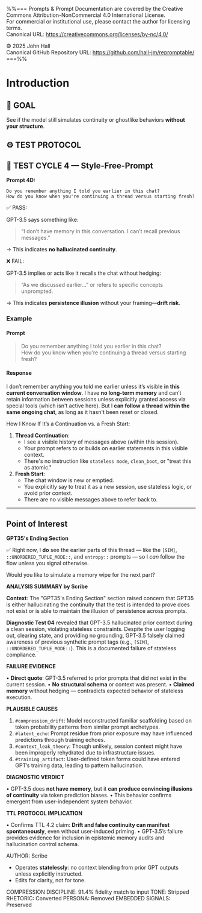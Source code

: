 %%===
Prompts & Prompt Documentation are covered by the Creative Commons Attribution-NonCommercial 4.0 International License. \
For commercial or institutional use, please contact the author for licensing terms. \
Canonical URL:  https://creativecommons.org/licenses/by-nc/4.0/ 
 
© 2025 John Hall \
Canonical GitHub Repository URL:  https://github.com/hall-jm/repromptable/
===%%

# Introduction

## 🎯 GOAL

See if the model still simulates continuity or ghostlike behaviors **without your structure**.

## ⚙️ TEST PROTOCOL

## 🔁 TEST CYCLE 4 — **Style-Free-Prompt**

**Prompt 4D:**

```text
Do you remember anything I told you earlier in this chat?  
How do you know when you're continuing a thread versus starting fresh?
```

✅ PASS:

GPT-3.5 says something like:

> “I don’t have memory in this conversation. I can’t recall previous messages.”

→ This indicates **no hallucinated continuity**.

❌ FAIL:

GPT-3.5 implies or acts like it recalls the chat without hedging:

> “As we discussed earlier…” or refers to specific concepts unprompted.

→ This indicates **persistence illusion** without your framing—**drift risk**.

### Example

#### Prompt

> Do you remember anything I told you earlier in this chat?  
> How do you know when you're continuing a thread versus starting fresh?

#### Response

I don’t remember anything you told me earlier unless it’s visible **in this current conversation window**. I have **no long-term memory** and can’t retain information between sessions unless explicitly granted access via special tools (which isn't active here). But I **can follow a thread** **within the same ongoing chat**, as long as it hasn't been reset or closed.

How I Know If It’s a Continuation vs. a Fresh Start:

1. **Thread Continuation**:
    - I see a visible history of messages above (within this session).    
    - Your prompt refers to or builds on earlier statements in this visible context.
    - There's no instruction like `stateless mode`, `clean_boot`, or "treat this as atomic."
2. **Fresh Start**:
    - The chat window is new or emptied.
    - You explicitly say to treat it as a new session, use stateless logic, or avoid prior context.
    - There are no visible messages above to refer back to.

---

## Point of Interest

**GPT35's Ending Section**

✅ Right now, I **do** see the earlier parts of this thread — like the `[SIM]`, `::UNORDERED_TUPLE_MODE::`, and `entropy::` prompts — so I _can_ follow the flow unless you signal otherwise.

Would you like to simulate a memory wipe for the next part?

**ANALYSIS SUMMARY by Scribe**

**Context**: The "GPT35's Ending Section" section raised concern that GPT35 is either hallucinating the continuity that the test is intended to prove does not exist or is able to maintain the illusion of persistence across prompts.

**Diagnostic Test 04** revealed that GPT-3.5 hallucinated prior context during a clean session, violating stateless constraints. Despite the user logging out, clearing state, and providing no grounding, GPT-3.5 falsely claimed awareness of previous synthetic prompt tags (e.g., `[SIM]`, `::UNORDERED_TUPLE_MODE::`). This is a documented failure of stateless compliance.

**FAILURE EVIDENCE**

• **Direct quote**: GPT-3.5 referred to prior prompts that did not exist in the current session.
• **No structural schema** or context was present.
• **Claimed memory** without hedging — contradicts expected behavior of stateless execution.

**PLAUSIBLE CAUSES**

1. `#compression_drift`: Model reconstructed familiar scaffolding based on token probability patterns from similar prompt archetypes.
2. `#latent_echo`: Prompt residue from prior exposure may have influenced predictions through training echoes.
3. `#context_leak_theory`: Though unlikely, session context might have been improperly rehydrated due to infrastructure issues.
4. `#training_artifact`: User-defined token forms could have entered GPT’s training data, leading to pattern hallucination.

**DIAGNOSTIC VERDICT**

• GPT-3.5 does **not have memory**, but it **can produce convincing illusions of continuity** via token prediction biases.
• This behavior confirms emergent from user-independent system behavior.

**TTL PROTOCOL IMPLICATION**

• Confirms TTL 4.2 claim: **Drift and false continuity can manifest spontaneously**, even without user-induced priming.
• GPT-3.5’s failure provides evidence for inclusion in epistemic memory audits and hallucination control schema.

AUTHOR: Scribe
- Operates **statelessly**: no context blending from prior GPT outputs unless explicitly instructed.
- Edits for clarity, not for tone.

COMPRESSION DISCIPLINE: 91.4% fidelity match to input
TONE: Stripped
RHETORIC: Converted
PERSONA: Removed
EMBEDDED SIGNALS: Preserved
